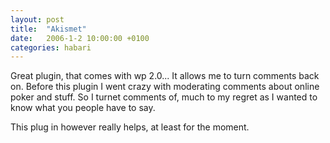 ```yaml
---
layout: post
title:  "Akismet"
date:   2006-1-2 10:00:00 +0100
categories: habari
---
```

Great plugin, that comes with wp 2.0... It allows me to turn comments back on. Before this plugin I went crazy with moderating comments about online poker and stuff. So I turnet comments of, much to my regret as I wanted to know what you people have to say.

This plug in however really helps, at least for the moment.